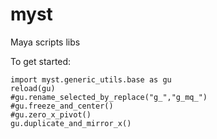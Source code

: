 # myst
Maya scripts libs

To get started:
```
import myst.generic_utils.base as gu
reload(gu)
#gu.rename_selected_by_replace("g_","g_mq_")
#gu.freeze_and_center()
#gu.zero_x_pivot()
gu.duplicate_and_mirror_x()
```
